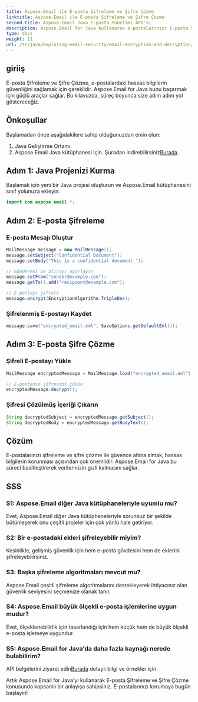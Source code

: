 ```yaml
---
title: Aspose.Email ile E-posta Şifreleme ve Şifre Çözme
linktitle: Aspose.Email ile E-posta Şifreleme ve Şifre Çözme
second_title: Aspose.Email Java E-posta Yönetimi API'si
description: Aspose.Email for Java kullanarak e-postalarınızı E-posta Şifreleme ve Şifre Çözme ile nasıl güvence altına alacağınızı öğrenin. Adım adım kılavuz, kaynak kodu ve SSS'ler dahildir.
type: docs
weight: 11
url: /tr/java/exploring-email-security/email-encryption-and-decryption/
---
```


## giriiş

E-posta Şifreleme ve Şifre Çözme, e-postalardaki hassas bilgilerin güvenliğini sağlamak için gereklidir. Aspose.Email for Java bunu başarmak için güçlü araçlar sağlar. Bu kılavuzda, süreç boyunca size adım adım yol göstereceğiz.

## Önkoşullar

Başlamadan önce aşağıdakilere sahip olduğunuzdan emin olun:

1. Java Geliştirme Ortamı.
2.  Aspose.Email Java kütüphanesi için. Şuradan indirebilirsiniz[Burada](https://releases.aspose.com/email/java/).

## Adım 1: Java Projenizi Kurma

Başlamak için yeni bir Java projesi oluşturun ve Aspose.Email kütüphanesini sınıf yolunuza ekleyin.

```java
import com.aspose.email.*;
```

## Adım 2: E-posta Şifreleme

### E-posta Mesajı Oluştur

```java
MailMessage message = new MailMessage();
message.setSubject("Confidential Document");
message.setBody("This is a confidential document.");

// Göndereni ve alıcıyı ayarlayın
message.setFrom("sender@example.com");
message.getTo().add("recipient@example.com");

// E-postayı şifrele
message.encrypt(EncryptionAlgorithm.TripleDes);
```

### Şifrelenmiş E-postayı Kaydet

```java
message.save("encrypted_email.eml", SaveOptions.getDefaultEml());
```

## Adım 3: E-posta Şifre Çözme

### Şifreli E-postayı Yükle

```java
MailMessage encryptedMessage = MailMessage.load("encrypted_email.eml");

// E-postanın şifresini çözün
encryptedMessage.decrypt();
```

### Şifresi Çözülmüş İçeriği Çıkarın

```java
String decryptedSubject = encryptedMessage.getSubject();
String decryptedBody = encryptedMessage.getBodyText();
```

## Çözüm

E-postalarınızı şifreleme ve şifre çözme ile güvence altına almak, hassas bilgilerin korunması açısından çok önemlidir. Aspose.Email for Java bu süreci basitleştirerek verilerinizin gizli kalmasını sağlar.

## SSS

### S1: Aspose.Email diğer Java kütüphaneleriyle uyumlu mu?

Evet, Aspose.Email diğer Java kütüphaneleriyle sorunsuz bir şekilde bütünleşerek onu çeşitli projeler için çok yönlü hale getiriyor.

### S2: Bir e-postadaki ekleri şifreleyebilir miyim?

Kesinlikle, gelişmiş güvenlik için hem e-posta gövdesini hem de eklerini şifreleyebilirsiniz.

### S3: Başka şifreleme algoritmaları mevcut mu?

Aspose.Email çeşitli şifreleme algoritmalarını destekleyerek ihtiyacınız olan güvenlik seviyesini seçmenize olanak tanır.

### S4: Aspose.Email büyük ölçekli e-posta işlemlerine uygun mudur?

Evet, ölçeklenebilirlik için tasarlandığı için hem küçük hem de büyük ölçekli e-posta işlemeye uygundur.

### S5: Aspose.Email for Java'da daha fazla kaynağı nerede bulabilirim?

 API belgelerini ziyaret edin[Burada](https://reference.aspose.com/email/java/) detaylı bilgi ve örnekler için.

Artık Aspose.Email for Java'yı kullanarak E-posta Şifreleme ve Şifre Çözme konusunda kapsamlı bir anlayışa sahipsiniz. E-postalarınızı korumaya bugün başlayın!